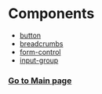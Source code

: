 # Components #

* [button](button/)
* [breadcrumbs](breadcrumbs/)
* [form-control](form-control/)
* [input-group](input-group/)

### [Go to Main page](/)
